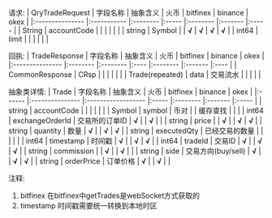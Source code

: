 请求:
| QryTradeRequest | 字段名称    | 抽象含义 | 火币  | bitfinex | binance | okex  |
|:--------------- |:----------- |:-------- |:----- |:-------- |:------- |:----- |
| String          | accountCode |          |       |          |         |       |
| string          | Symbol      |          | **√** | **√**    | **√**   | **√** |
| int64           | limit       |          |       |          |         |       |

回执:
| TradeResponse   | 字段名称 | 抽象含义 | 火币 | bitfinex | binance | okex |
|:--------------- |:-------- |:-------- |:---- |:-------- |:------- |:---- |
| CommonResponse  | CRsp     |          |      |          |         |      |
| Trade(repeated) | data     | 交易流水 |      |          |         |      |

抽象类详情:
| Trade  | 字段名称        | 抽象含义           | 火币  | bitfinex | binance | okex  |
|:------ |:--------------- |:------------------ |:----- |:-------- |:------- |:----- |
| string | accountCode     |                    |       |          |         |       |
| Symbol | symbol          | 币对               |       | 缓存查找 |         |       |
| int64  | exchangeOrderId | 交易所的订单ID     | **√** |          | **√**   |       |
| string | price           |                    | **√** |          | **√**   | **√** |
| string | quantity        | 数量               | **√** |          | **√**   | **√** |
| string | executedQty     | 已经交易的数量     |       |          |         |       |
| int64  | timestamp       | 时间戳             | **√** |          | **√**   | **√** |
| int64  | tradeId         | 交易ID             | **√** |          | **√**   | **√** |
| string | commission      |                    | **√** |          | **√**   |       |
| string | side            | 交易方向(buy/sell) | **√** |          | **√**   | **√** |
| string | orderPrice      | 订单价格           | **√** |          | **√**   |       |


注释:
1. bitfinex
  在bitfinex中getTrades是webSocket方式获取的
2. timestamp
  时间戳需要统一转换到本地时区
